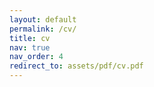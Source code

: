 ```yaml
---
layout: default
permalink: /cv/
title: cv
nav: true
nav_order: 4
redirect_to: assets/pdf/cv.pdf
---
```

